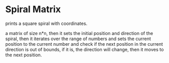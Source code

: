 # Spiral Matrix 
prints a square spiral with coordinates.

a matrix of size n*n, then it sets the initial position and direction of the spiral, then it iterates over the range of numbers and sets the current position to the current number and check if the next position in the current direction is out of bounds, if it is, the direction will change, then it moves to the next position.


